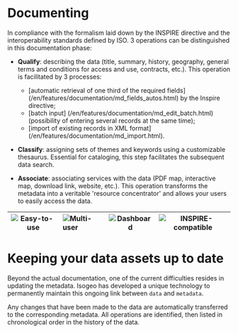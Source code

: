 # Documenting

In compliance with the formalism laid down by the INSPIRE directive and the interoperability standards defined by ISO. 3 operations can be distinguished in this documentation phase:

* **Qualify**: describing the data (title, summary, history, geography, general terms and conditions for access and use, contracts, etc.). This operation is facilitated by 3 processes:
    - [automatic retrieval of one third of the required fields] (/en/features/documentation/md_fields_autos.html) by the Inspire directive;
    - [batch input] (/en/features/documentation/md_edit_batch.html) (possibility of entering several records at the same time);
    - [import of existing records in XML format] (/en/features/documentation/md_import.html).

* **Classify**: assigning sets of themes and keywords using a customizable thesaurus. Essential for cataloging, this step facilitates the subsequent data search.

* **Associate**: associating services with the data (PDF map, interactive map, download link, website, etc.). This operation transforms the metadata into a veritable 'resource concentrator' and allows your users to easily access the data.

| ![Easy-to-use](/en/images/icone_simple_bleu_140px.png "User-friendly and easy-to-use") | ![Multi-user](/en/images/icone_multiuser_bleu_140px.png "Multi-account management") | ![Dashboard](/en/images/icone_tdb_bleu_140px.png "Dashboard") | ![INSPIRE-compatible](/en/images/icone_inspire_bleu_140px.png "Interoperability with standards") |
| :--: | :-- | :--: | :--: |

# Keeping your data assets up to date

Beyond the actual documentation, one of the current difficulties resides in updating the metadata. Isogeo has developed a unique technology to permanently maintain this ongoing link between `data` and `metadata`.

Any changes that have been made to the data are automatically transferred to the corresponding metadata. All operations are identified, then listed in chronological order in the history of the data.


